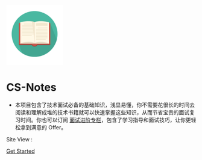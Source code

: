 <img width="150px" src="_media/LogoMakr_1J56bI.png">

# CS-Notes

- 本项目包含了技术面试必备的基础知识，浅显易懂，你不需要花很长的时间去阅读和理解成堆的技术书籍就可以快速掌握这些知识，从而节省宝贵的面试复习时间。你也可以订阅 <a href="https://xiaozhuanlan.com/topic/2167809435">面试进阶专栏</a>，包含了学习指导和面试技巧，让你更轻松拿到满意的 Offer。

<span id="busuanzi_container_site_pv">Site View : <span id="busuanzi_value_site_pv">

[Get Started](README.md)


